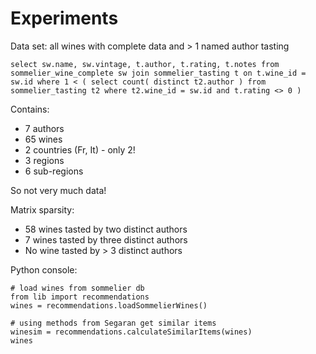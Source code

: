 # Experiments

Data set: all wines with complete data and > 1 named author tasting

    select sw.name, sw.vintage, t.author, t.rating, t.notes from sommelier_wine_complete sw join sommelier_tasting t on t.wine_id = sw.id where 1 < ( select count( distinct t2.author ) from sommelier_tasting t2 where t2.wine_id = sw.id and t.rating <> 0 )

Contains:

 - 7 authors
 - 65 wines
 - 2 countries (Fr, It) - only 2! 
 - 3 regions
 - 6 sub-regions

So not very much data!

Matrix sparsity:

 - 58 wines tasted by two distinct authors
 - 7 wines tasted by three distinct authors
 - No wine tasted by > 3 distinct authors

Python console:

    # load wines from sommelier db
    from lib import recommendations
    wines = recommendations.loadSommelierWines()

    # using methods from Segaran get similar items
    winesim = recommendations.calculateSimilarItems(wines)
    wines


